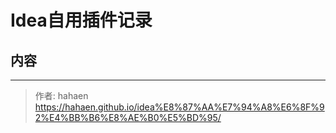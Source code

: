 # Idea自用插件记录

## 内容

---

> 作者: hahaen  
> https://hahaen.github.io/idea%E8%87%AA%E7%94%A8%E6%8F%92%E4%BB%B6%E8%AE%B0%E5%BD%95/
